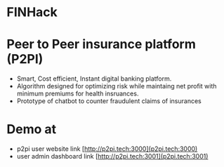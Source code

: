 # FINHack



# Peer to Peer insurance platform (P2PI)

  - Smart, Cost efficient, Instant digital banking platform.
  - Algorithm designed for optimizing risk while maintaing net profit with minimum premiums for health insruances.
  - Prototype of chatbot to counter fraudulent claims of insurances

# Demo at
  - p2pi user website link [http://p2pi.tech:3000](p2pi.tech:3000)
  - user admin dashboard link [http://p2pi.tech:3001](p2pi.tech:3001)
